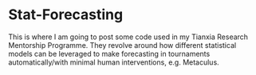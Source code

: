 # Stat-Forecasting
This is where I am going to post some code used in my Tianxia Research Mentorship Programme. They revolve around how different statistical models can be leveraged to make forecasting in tournaments automatically/with minimal human interventions, e.g. Metaculus.
